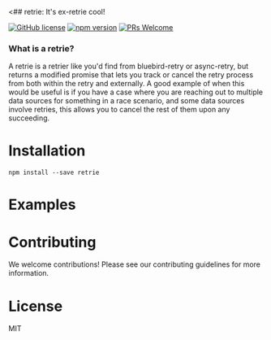 <## retrie: It's ex-retrie cool!

[![GitHub license](https://img.shields.io/badge/license-MIT-blue.svg)](https://github.com/ralusek/retrie/blob/master/LICENSE)
[![npm version](https://img.shields.io/npm/v/retrie.svg?style=flat)](https://www.npmjs.com/package/retrie)
[![PRs Welcome](https://img.shields.io/badge/PRs-welcome-brightgreen.svg)](https://github.com/ralusek/retrie/blob/master/LICENSE)

### What is a retrie?

A retrie is a retrier like you'd find from bluebird-retry or async-retry, but returns a modified promise that lets you track or cancel the retry process from both within the retry and externally. A good example of when this would be useful is if you have a case where you are reaching out to multiple data sources for something in a race scenario, and some data sources involve retries, this allows you to cancel the rest of them upon any succeeding.

# Installation
`npm install --save retrie`

# Examples


# Contributing
We welcome contributions! Please see our contributing guidelines for more information.

# License
MIT
